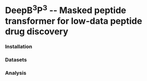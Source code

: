 # DeepB<sup>3</sup>P<sup>3</sup> -- Masked peptide transformer for low-data peptide drug discovery

### Installation

### Datasets

### Analysis


